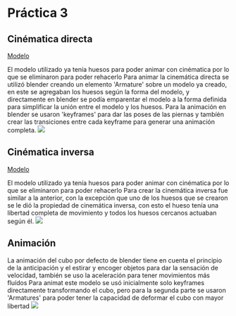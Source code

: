 # Práctica 3
## Cinématica directa
[Modelo](https://sketchfab.com/3d-models/rigged-high-poly-legs-2f0f2ba4e4504d44ae85c99bb6e60fc8)

El modelo utilizado ya tenía huesos para poder animar con cinématica por lo que se eliminaron para poder rehacerlo
Para animar la cinemática directa se utilizó blender creando un elemento 'Armature' sobre un modelo ya creado, en este se agregaban los huesos según la forma del modelo, y directamente en blender se podía emparentar el modelo a la forma definida para simplificar la unión entre el modelo y los huesos.
Para la animación en blender se usaron 'keyframes' para dar las poses de las piernas y tambíén crear las transiciones entre cada keyframe para generar una animación completa.
![](Piernas.gif)


## Cinématica inversa
[Modelo](https://sketchfab.com/3d-models/gilberto-a-robot-arm-362d32e0b32945ae8174ebf71dae97f0)

El modelo utilizado ya tenía huesos para poder animar con cinématica por lo que se eliminaron para poder rehacerlo
Para crear la cinemática inversa fue similar a la anterior, con la excepción que uno de los huesos que se crearon se le dió la propiedad de cinemática inversa, con esto el hueso tenía una libertad completa de movimiento y todos los huesos cercanos actuaban según él.
![](Grua.gif)

## Animación
La animación del cubo por defecto de blender tiene en cuenta el principio de la anticipación y el estirar y encoger objetos para dar la sensación de velocidad, también se uso la aceleración para tener movimientos más fluídos 
Para animat este modelo se usó inicialmente solo keyframes directamente transformando el cubo, pero para la segunda parte se usaron 'Armatures' para poder tener la capacidad de deformar el cubo con mayor libertad
![](animacion.gif)

